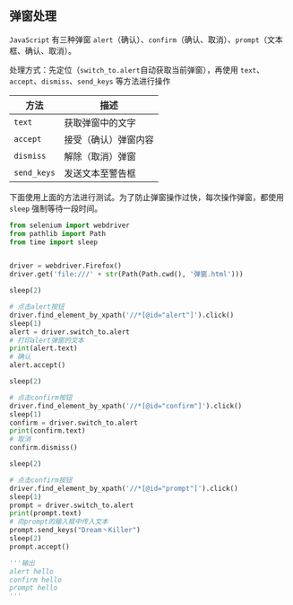 ## 弹窗处理

`JavaScript` 有三种弹窗 `alert`（确认）、`confirm`（确认、取消）、`prompt`（文本框、确认、取消）。

处理方式：先定位（`switch_to.alert`自动获取当前弹窗），再使用 `text`、`accept`、`dismiss`、`send_keys` 等方法进行操作

| 方法        | 描述                 |
| ----------- | -------------------- |
| `text`      | 获取弹窗中的文字     |
| `accept`    | 接受（确认）弹窗内容 |
| `dismiss`   | 解除（取消）弹窗     |
| `send_keys` | 发送文本至警告框     |

下面使用上面的方法进行测试。为了防止弹窗操作过快，每次操作弹窗，都使用 `sleep` 强制等待一段时间。

```python
from selenium import webdriver
from pathlib import Path
from time import sleep


driver = webdriver.Firefox()
driver.get('file:///' + str(Path(Path.cwd(), '弹窗.html')))

sleep(2)

# 点击alert按钮
driver.find_element_by_xpath('//*[@id="alert"]').click()
sleep(1)
alert = driver.switch_to.alert
# 打印alert弹窗的文本
print(alert.text)
# 确认
alert.accept()

sleep(2)

# 点击confirm按钮
driver.find_element_by_xpath('//*[@id="confirm"]').click()
sleep(1)
confirm = driver.switch_to.alert
print(confirm.text)
# 取消
confirm.dismiss()

sleep(2)

# 点击confirm按钮
driver.find_element_by_xpath('//*[@id="prompt"]').click()
sleep(1)
prompt = driver.switch_to.alert
print(prompt.text)
# 向prompt的输入框中传入文本
prompt.send_keys("Dream丶Killer")
sleep(2)
prompt.accept()

'''输出
alert hello
confirm hello
prompt hello
'''
```

